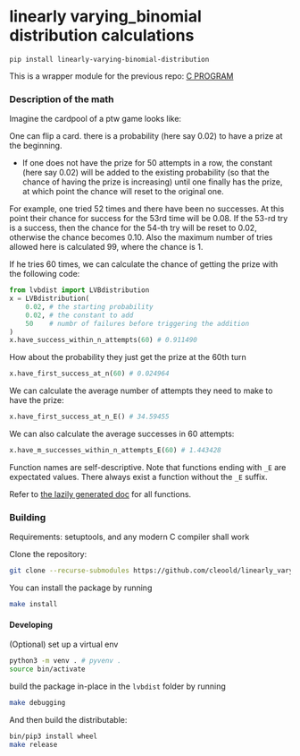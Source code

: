 # linearly varying_binomial distribution calculations

```
pip install linearly-varying-binomial-distribution
```

This is a wrapper module for the previous repo: [C PROGRAM](https://github.com/cleoold/linearly_varying_binomial_distribution_calcs)

### Description of the math

Imagine the cardpool of a ptw game looks like:

One can flip a card. there is a probability (here say 0.02) to have a prize at the beginning.
* If one does not have the prize for 50 attempts in a row, the constant (here say 0.02) will be added to the existing probability (so that the chance of having the prize is increasing) until one finally has the prize, at which point the chance will reset to the original one.

For example, one tried 52 times and there have been no successes. At this point their chance for success for the 53rd time will be 0.08. If the 53-rd try is a success, then the chance for the 54-th try will be reset to 0.02, otherwise the chance becomes 0.10. Also the maximum number of tries allowed here is calculated 99, where the chance is 1.

If he tries 60 times, we can calculate the chance of getting the prize with the following code:
```py
from lvbdist import LVBdistribution
x = LVBdistribution(
    0.02, # the starting probability 
    0.02, # the constant to add
    50    # numbr of failures before triggering the addition
)
x.have_success_within_n_attempts(60) # 0.911490

```
How about the probability they just get the prize at the 60th turn
```py
x.have_first_success_at_n(60) # 0.024964
```

We can calculate the average number of attempts they need to make to have the prize:
```py
x.have_first_success_at_n_E() # 34.59455
```

We can also calculate the average successes in 60 attempts:
```py
x.have_m_successes_within_n_attempts_E(60) # 1.443428
```

Function names are self-descriptive. Note that functions ending with `_E` are expectated values. There always exist a function without the `_E` suffix.

Refer to [the lazily generated doc](https://cleoold.github.io/linearly_varying_binomial_distribution_calcs_Python/doc/) for all functions.


### Building

Requirements: setuptools, and any modern C compiler shall work

Clone the repository:
```bash
git clone --recurse-submodules https://github.com/cleoold/linearly_varying_binomial_distribution_calcs_Python
```

You can install the package by running
```bash
make install
```

#### Developing

(Optional) set up a virtual env
```bash
python3 -m venv . # pyvenv .
source bin/activate
```

build the package in-place in the `lvbdist` folder by running
```bash
make debugging
```
And then build the distributable:
```bash
bin/pip3 install wheel
make release
```

